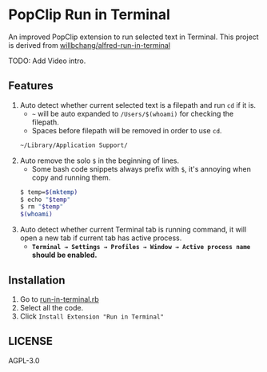 # PopClip Run in Terminal
An improved PopClip extension to run selected text in Terminal.
This project is derived from [willbchang/alfred-run-in-terminal](https://github.com/willbchang/alfred-run-in-terminal)

TODO: Add Video intro.

## Features
1. Auto detect whether current selected text is a filepath and run `cd` if it is.
   - `~` will be auto expanded to `/Users/$(whoami)` for checking the filepath.
   - Spaces before filepath will be removed in order to use `cd`.
   ```bash
   ~/Library/Application Support/
   ```
2. Auto remove the solo `$` in the beginning of lines.
   - Some bash code snippets always prefix with `$`, it's annoying when copy and running them.
   ```bash
   $ temp=$(mktemp)
   $ echo "$temp"
   $ rm "$temp"
   $(whoami)
   ```
3. Auto detect whether current Terminal tab is running command, it will open a new tab if current tab has active process.
   - **`Terminal → Settings → Profiles → Window → Active process name` should be enabled.**
## Installation
1. Go to [run-in-terminal.rb](./run-in-terminal.rb)
2. Select all the code.
3. Click `Install Extension "Run in Terminal"`

## LICENSE
AGPL-3.0